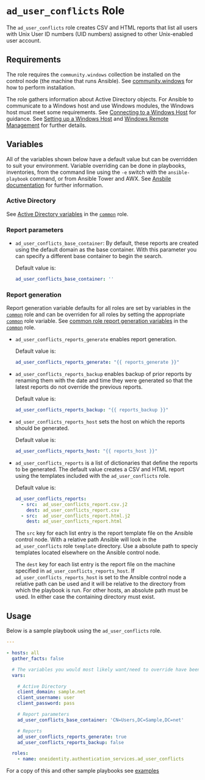 # `ad_user_conflicts` Role

The `ad_user_conflicts` role creates CSV and HTML reports that list all users with Unix User ID numbers (UID numbers) assigned to other Unix-enabled user account.

## Requirements

The role requires the `community.windows` collection be installed on the control node (the machine that runs Ansible).  See [community.windows](https://galaxy.ansible.com/community/windows) for how to perform installation.

The role gathers information about Active Directory objects.  For Ansible to communicate to a Windows host and use Windows modules, the Windows host must meet some requirements.  See [Connecting to a Windows Host](https://www.ansible.com/blog/connecting-to-a-windows-host) for guidance.  See [Setting up a Windows Host](https://docs.ansible.com/ansible/latest/user_guide/windows_setup.html) and [Windows Remote Management](https://docs.ansible.com/ansible/latest/user_guide/windows_winrm.html) for further details.

## Variables

All of the variables shown below have a default value but can be overridden to suit your environment.  Variable overriding can be done in playbooks, inventories, from the command line using the `-e` switch with the `ansible-playbook` command, or from Ansible Tower and AWX.  See [Ansbile documentation](https://docs.ansible.com/ansible/latest/user_guide/playbooks_variables.html) for further information.

### Active Directory

See [Active Directory variables](../common/README.md#active-directory) in the [`common`](../common/README.md) role.

### Report parameters

* `ad_user_conflicts_base_container`: By default, these reports are created using the default domain as the base container. With this parameter you can specify a different base container to begin the search.

    Default value is:
    ```yaml
    ad_user_conflicts_base_container: ''
    ```

### Report generation

Report generation variable defaults for all roles are set by variables in the [`common`](../common/README.md) role and can be overriden for all roles by setting the appropriate [`common`](../common/README.md) role variable.  See [common role report generation variables](../common/README.md#report-generation) in the [`common`](../common/README.md) role.

* `ad_user_conflicts_reports_generate` enables report generation.

    Default value is:
    ```yaml
    ad_user_conflicts_reports_generate: "{{ reports_generate }}"
    ```

* `ad_user_conflicts_reports_backup` enables backup of prior reports by renaming them with the date and time they were generated so that the latest reports do not override the previous reports.

    Default value is:
    ```yaml
    ad_user_conflicts_reports_backup: "{{ reports_backup }}"

    ```

* `ad_user_conflicts_reports_host` sets the host on which the reports should be generated.

    Default value is: 
    ```yaml
    ad_user_conflicts_reports_host: "{{ reports_host }}"
    ```

* `ad_user_conflicts_reports` is a list of dictionaries that define the reports to be generated.  The default value creates a CSV and HTML report using the templates included with the `ad_user_conflicts` role.

  Default value is:
    ```yaml
    ad_user_conflicts_reports:
      - src:  ad_user_conflicts_report.csv.j2
        dest: ad_user_conflicts_report.csv
      - src:  ad_user_conflicts_report.html.j2
        dest: ad_user_conflicts_report.html
    ```

  The `src` key for each list entry is the report template file on the Ansible control node.  With a relative path Ansible will look in the `ad_user_conflicts` role `template` directory.  Use a absolute path to speciy templates located elsewhere on the Ansible control node.

  The `dest` key for each list entry is the report file on the machine specified in `ad_user_conflicts_reports_host`.  If `ad_user_conflicts_reports_host` is set to the Ansible control node a relative path can be used and it will be relative to the directory from which the playbook is run.  For other hosts, an absolute path must be used.  In either case the containing directory must exist.

## Usage

Below is a sample playbook using the `ad_user_conflicts` role.

```yaml
---

- hosts: all
  gather_facts: false

  # The variables you would most likely want/need to override have been included
  vars:

    # Active Directory
    client_domain: sample.net
    client_username: user
    client_password: pass

    # Report parameters
    ad_user_conflicts_base_container: 'CN=Users,DC=Sample,DC=net'

    # Reports
    ad_user_conflicts_reports_generate: true
    ad_user_conflicts_reports_backup: false

  roles:
    - name: oneidentity.authentication_services.ad_user_conflicts
```

For a copy of this and other sample playbooks see [examples](../../examples/README.md)
